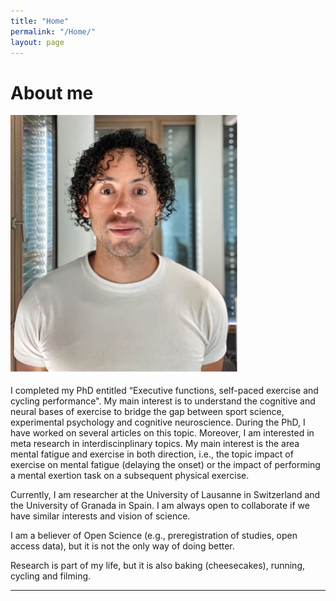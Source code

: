 ```yaml
---
title: "Home"
permalink: "/Home/"
layout: page
---
```


# About me
![Profile](assets/Profile.jpg)

I completed my PhD entitled “Executive functions, self-paced exercise and cycling performance". My main interest is to understand the cognitive and neural bases of exercise to bridge the gap between sport science, experimental psychology and cognitive neuroscience. During the PhD, I have worked on several articles on this topic. Moreover, I am interested in meta research in interdiscinplinary topics. My main interest is the area mental fatigue and exercise in both direction, i.e., the topic impact of exercise on mental fatigue (delaying the onset) or the impact of performing a mental exertion task on a subsequent physical exercise.

Currently,  I am researcher at the University of Lausanne in Switzerland and the University of Granada in Spain. I am always open to collaborate if we have similar interests and vision of science.

I am a believer of Open Science (e.g., preregistration of studies, open access data), but it is not the only way of doing better.

Research is part of my life, but it is also baking (cheesecakes), running, cycling and filming.

---

